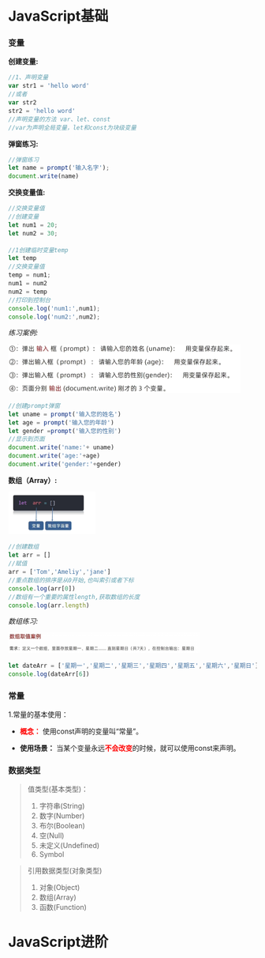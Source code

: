 # JavaScript基础

### 变量

**创建变量:**

```javascript
//1、声明变量
var str1 = 'hello word'
//或者
var str2
str2 = 'hello word'
//声明变量的方法 var、let、const
//var为声明全局变量，let和const为块级变量
```

**弹窗练习:**

```javascript
//弹窗练习
let name = prompt('输入名字');
document.write(name)
```

**交换变量值:**

```javascript
//交换变量值
//创建变量
let num1 = 20;
let num2 = 30;

//1创建临时变量temp
let temp
//交换变量值
temp = num1;
num1 = num2
num2 = temp
//打印到控制台
console.log('num1:',num1);
console.log('num2:',num2);
```

*练习案例:*

<img src="https://raw.githubusercontent.com/1542608903/images/main/Snipaste_2024-02-04_20-09-30.png" title="" alt="" style="zoom:50%;">

```javascript
//创建prompt弹窗
let uname = prompt('输入您的姓名')
let age = prompt('输入您的年龄')
let gender =prompt('输入您的性别')
//显示到页面
document.write('name:'+ uname)
document.write('age:'+age)
document.write('gender:'+gender)
```

**数组（Array）:**

<img src="https://github.com/1542608903/images/blob/main/Snipaste_2024-02-04_20-31-45.png?raw=true" title="" alt="" style="zoom:33%;">

```javascript
//创建数组
let arr = []
//赋值
arr = ['Tom','Ameliy','jane']
//重点数组的排序是从0开始,也叫索引或者下标
console.log(arr[0])
//数组有一个重要的属性length,获取数组的长度
console.log(arr.length)
```

*数组练习:*

<img src="https://github.com/1542608903/images/blob/main/Snipaste_2024-02-04_20-40-23.png?raw=true" title="" alt="" style="zoom:50%;">

```javascript
let dateArr = ['星期一','星期二','星期三','星期四','星期五','星期六','星期日']
console.log(dateArr[6])
```



### 常量

1.常量的基本使用：

- <font color="red">**概念：** </font>使用const声明的变量叫“常量”。

- **使用场景：** 当某个变量永远<font color="red" face="逐浪新宋">**不会改变**</font>的时候，就可以使用const来声明。

### 数据类型

> 值类型(基本类型)：
> 
> 1. 字符串(String)
> 2. 数字(Number)
> 3. 布尔(Boolean)
> 4. 空(Null)
> 5. 未定义(Undefined)
> 6. Symbol

> 引用数据类型(对象类型)
> 
> 1. 对象(Object)
> 2. 数组(Array)
> 3. 函数(Function)

# JavaScript进阶


